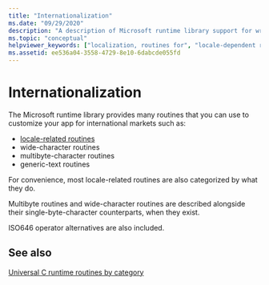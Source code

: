 ```yaml
---
title: "Internationalization"
ms.date: "09/29/2020"
description: "A description of Microsoft runtime library support for writing apps for international markets."
ms.topic: "conceptual"
helpviewer_keywords: ["localization, routines for", "locale-dependent routines", "internationalization routines", "international applications, run-time routines for"]
ms.assetid: ee536a04-3558-4729-8e10-6dabcde055fd
---
```


# Internationalization

The Microsoft runtime library provides many routines that you can use to customize your app for international markets such as:

- [locale-related routines](../c-runtime-library/locale.md)
- wide-character routines
- multibyte-character routines
- generic-text routines

For convenience, most locale-related routines are also categorized by what they do.

Multibyte routines and wide-character routines are described alongside their single-byte-character counterparts, when they exist.

ISO646 operator alternatives are also included.

## See also

[Universal C runtime routines by category](../c-runtime-library/run-time-routines-by-category.md)
